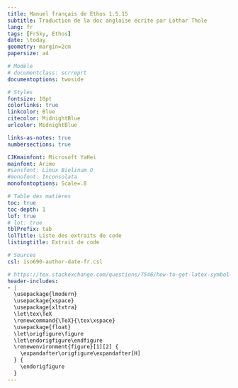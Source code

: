 ```yaml
---
title: Manuel français de Ethos 1.5.15
subtitle: Traduction de la doc anglaise écrite par Lothar Thole
lang: fr
tags: [FrSky, Ethos]
date: \today
geometry: margin=2cm
papersize: a4

# Modèle
# documentclass: scrreprt
documentoptions: twoside

# Styles
fontsize: 10pt
colorlinks: true
linkcolor: Blue
citecolor: MidnightBlue
urlcolor: MidnightBlue

links-as-notes: true
numbersections: true

CJKmainfont: Microsoft YaHei
mainfont: Arimo
#sansfont: Linux Biolinum O
#monofont: Inconsolata
monofontoptions: Scale=.8

# Table des matières
toc: true
toc-depth: 1
lof: true
# lot: true
tblPrefix: tab
lolTitle: Liste des extraits de code
listingtitle: Extrait de code

# Sources
csl: iso690-author-date-fr.csl

# https://tex.stackexchange.com/questions/7546/how-to-get-latex-symbol-in-document/7549#7549
header-includes:
- |
  \usepackage{lmodern}
  \usepackage{xspace}
  \usepackage{xltxtra}
  \let\tex\TeX
  \renewcommand{\TeX}{\tex\xspace}
  \usepackage{float}
  \let\origfigure\figure
  \let\endorigfigure\endfigure
  \renewenvironment{figure}[1][2] {
    \expandafter\origfigure\expandafter[H]
  } {
    \endorigfigure
  }
---
```


<!-- \listoflistings -->
